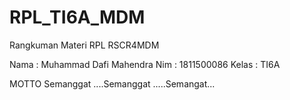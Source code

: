 # RPL_TI6A_MDM
Rangkuman Materi RPL RSCR4MDM

Nama : Muhammad Dafi Mahendra
Nim : 1811500086
Kelas : TI6A

MOTTO 
Semanggat ....Semanggat .....Semangat... 
<img src="">
